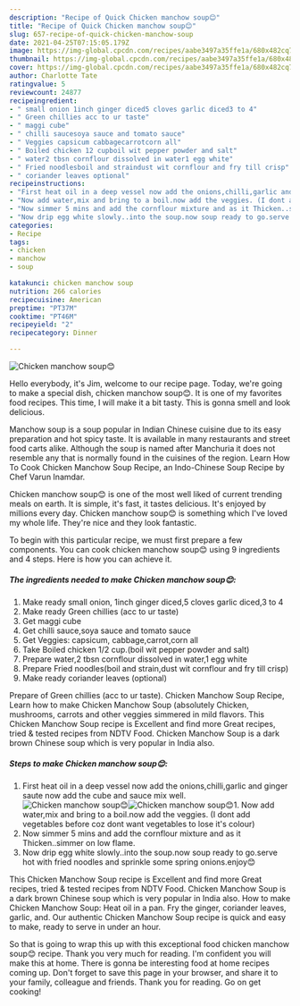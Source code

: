 ```yaml
---
description: "Recipe of Quick Chicken manchow soup😊"
title: "Recipe of Quick Chicken manchow soup😊"
slug: 657-recipe-of-quick-chicken-manchow-soup
date: 2021-04-25T07:15:05.179Z
image: https://img-global.cpcdn.com/recipes/aabe3497a35ffe1a/680x482cq70/chicken-manchow-soup-recipe-main-photo.jpg
thumbnail: https://img-global.cpcdn.com/recipes/aabe3497a35ffe1a/680x482cq70/chicken-manchow-soup-recipe-main-photo.jpg
cover: https://img-global.cpcdn.com/recipes/aabe3497a35ffe1a/680x482cq70/chicken-manchow-soup-recipe-main-photo.jpg
author: Charlotte Tate
ratingvalue: 5
reviewcount: 24877
recipeingredient:
- " small onion 1inch ginger diced5 cloves garlic diced3 to 4"
- " Green chillies acc to ur taste"
- " maggi cube"
- " chilli saucesoya sauce and tomato sauce"
- " Veggies capsicum cabbagecarrotcorn all"
- " Boiled chicken 12 cupboil wit pepper powder and salt"
- " water2 tbsn cornflour dissolved in water1 egg white"
- " Fried noodlesboil and straindust wit cornflour and fry till crisp"
- " coriander leaves optional"
recipeinstructions:
- "First heat oil in a deep vessel now add the onions,chilli,garlic and ginger saute now add the cube and sauce mix well."
- "Now add water,mix and bring to a boil.now add the veggies. (I dont add vegetables before coz dont want vegetables to lose it&#39;s colour)"
- "Now simmer 5 mins and add the cornflour mixture and as it Thicken..simmer on low flame."
- "Now drip egg white slowly..into the soup.now soup ready to go.serve hot with fried noodles and sprinkle some spring onions.enjoy😊"
categories:
- Recipe
tags:
- chicken
- manchow
- soup

katakunci: chicken manchow soup 
nutrition: 266 calories
recipecuisine: American
preptime: "PT37M"
cooktime: "PT46M"
recipeyield: "2"
recipecategory: Dinner

---
```



![Chicken manchow soup😊](https://img-global.cpcdn.com/recipes/aabe3497a35ffe1a/680x482cq70/chicken-manchow-soup-recipe-main-photo.jpg)

Hello everybody, it's Jim, welcome to our recipe page. Today, we're going to make a special dish, chicken manchow soup😊. It is one of my favorites food recipes. This time, I will make it a bit tasty. This is gonna smell and look delicious.

Manchow soup is a soup popular in Indian Chinese cuisine due to its easy preparation and hot spicy taste. It is available in many restaurants and street food carts alike. Although the soup is named after Manchuria it does not resemble any that is normally found in the cuisines of the region. Learn How To Cook Chicken Manchow Soup Recipe, an Indo-Chinese Soup Recipe by Chef Varun Inamdar.

Chicken manchow soup😊 is one of the most well liked of current trending meals on earth. It is simple, it's fast, it tastes delicious. It's enjoyed by millions every day. Chicken manchow soup😊 is something which I've loved my whole life. They're nice and they look fantastic.


To begin with this particular recipe, we must first prepare a few components. You can cook chicken manchow soup😊 using 9 ingredients and 4 steps. Here is how you can achieve it.

<!--inarticleads1-->

##### The ingredients needed to make Chicken manchow soup😊:

1. Make ready  small onion, 1inch ginger diced,5 cloves garlic diced,3 to 4
1. Make ready  Green chillies (acc to ur taste)
1. Get  maggi cube
1. Get  chilli sauce,soya sauce and tomato sauce
1. Get  Veggies: capsicum, cabbage,carrot,corn all
1. Take  Boiled chicken 1/2 cup.(boil wit pepper powder and salt)
1. Prepare  water,2 tbsn cornflour dissolved in water,1 egg white
1. Prepare  Fried noodles(boil and strain,dust wit cornflour and fry till crisp)
1. Make ready  coriander leaves (optional)


Prepare of Green chillies (acc to ur taste). Chicken Manchow Soup Recipe, Learn how to make Chicken Manchow Soup (absolutely Chicken, mushrooms, carrots and other veggies simmered in mild flavors. This Chicken Manchow Soup recipe is Excellent and find more Great recipes, tried &amp; tested recipes from NDTV Food. Chicken Manchow Soup is a dark brown Chinese soup which is very popular in India also. 

<!--inarticleads2-->

##### Steps to make Chicken manchow soup😊:

1. First heat oil in a deep vessel now add the onions,chilli,garlic and ginger saute now add the cube and sauce mix well.
<img src="https://img-global.cpcdn.com/steps/9a5ecaf9d126f01f/160x128cq70/chicken-manchow-soup-recipe-step-1-photo.jpg" alt="Chicken manchow soup😊"><img src="https://img-global.cpcdn.com/steps/bff8b693227a2dc8/160x128cq70/chicken-manchow-soup-recipe-step-1-photo.jpg" alt="Chicken manchow soup😊">1. Now add water,mix and bring to a boil.now add the veggies. (I dont add vegetables before coz dont want vegetables to lose it&#39;s colour)
1. Now simmer 5 mins and add the cornflour mixture and as it Thicken..simmer on low flame.
1. Now drip egg white slowly..into the soup.now soup ready to go.serve hot with fried noodles and sprinkle some spring onions.enjoy😊


This Chicken Manchow Soup recipe is Excellent and find more Great recipes, tried &amp; tested recipes from NDTV Food. Chicken Manchow Soup is a dark brown Chinese soup which is very popular in India also. How to make Chicken Manchow Soup: Heat oil in a pan. Fry the ginger, coriander leaves, garlic, and. Our authentic Chicken Manchow Soup recipe is quick and easy to make, ready to serve in under an hour. 

So that is going to wrap this up with this exceptional food chicken manchow soup😊 recipe. Thank you very much for reading. I'm confident you will make this at home. There is gonna be interesting food at home recipes coming up. Don't forget to save this page in your browser, and share it to your family, colleague and friends. Thank you for reading. Go on get cooking!
